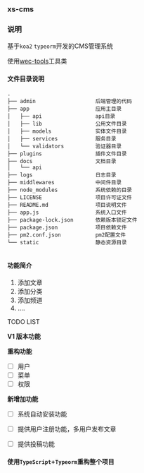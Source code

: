 ### xs-cms

### 说明

基于``koa2`` ``typeorm``开发的CMS管理系统

使用[wec-tools](https://www.quzhaota.cn/)工具类

#### 文件目录说明
````shell
.
├── admin                   后端管理的代码
├── app                     应用主目录
│   ├── api                 api目录
│   ├── lib                 公用文件目录
│   ├── models              实体文件目录
│   ├── services            服务目录
│   └── validators          验证器目录
├── plugins                 插件文件目录
├── docs                    文档目录
│   └── api
├── logs                    日志目录
├── middlewares             中间件目录
├── node_modules            系统依赖的目录
├── LICENSE                 项目许可证文件
├── README.md               项目说明文件
├── app.js                  系统入口文件
├── package-lock.json       依赖版本锁定文件
├── package.json            项目依赖文件
├── pm2.conf.json           pm2配置文件
└── static                  静态资源目录


````


#### 功能简介

1. 添加文章
2. 添加分类
3. 添加频道
4. ....


TODO LIST

**V1 版本功能**

**重构功能**

- [ ] 用户
- [ ] 菜单
- [ ] 权限

**新增加功能**

- [ ] 系统自动安装功能
- [ ] 提供用户注册功能，多用户发布文章
- [ ] 提供投稿功能


#### 使用``TypeScript``+``Typeorm``重构整个项目